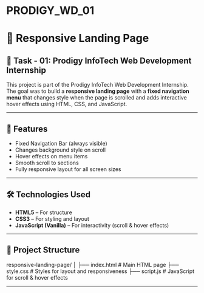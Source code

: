 # PRODIGY_WD_01
# 🚀 Responsive Landing Page

## 📁 Task - 01: Prodigy InfoTech Web Development Internship

This project is part of the Prodigy InfoTech Web Development Internship. The goal was to build a **responsive landing page** with a **fixed navigation menu** that changes style when the page is scrolled and adds interactive hover effects using HTML, CSS, and JavaScript.

---

## 📌 Features

- Fixed Navigation Bar (always visible)
- Changes background style on scroll
- Hover effects on menu items
- Smooth scroll to sections
- Fully responsive layout for all screen sizes

---

## 🛠️ Technologies Used

- **HTML5** – For structure  
- **CSS3** – For styling and layout  
- **JavaScript (Vanilla)** – For interactivity (scroll & hover effects)

---

## 📂 Project Structure

responsive-landing-page/ │ 
├── index.html       # Main HTML page 
├── style.css        # Styles for layout and responsiveness 
├── script.js        # JavaScript for scroll & hover effects

---
